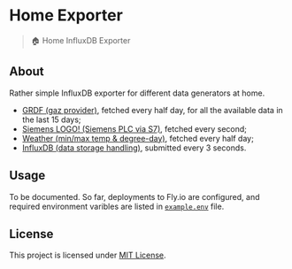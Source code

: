 # Home Exporter

> 🏠 Home InfluxDB Exporter

## About

Rather simple InfluxDB exporter for different data generators at home.

* [GRDF (gaz provider)](grdf_exporter/), fetched every half day, for all the available data in the last 15 days;
* [Siemens LOGO! (Siemens PLC via S7)](logo_exporter/), fetched every second;
* [Weather (min/max temp & degree-day)](temp_exporter), fetched every half day;
* [InfluxDB (data storage handling)](influxdb_exporter/), submitted every 3 seconds.

## Usage

To be documented.
So far, deployments to Fly.io are configured, and required environment varibles are listed in [`example.env`](example.env) file.

## License

This project is licensed under [MIT License](LICENSE).
